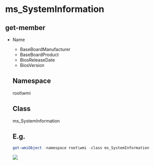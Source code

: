 # ms_SystemInformation

## get-member
* Name
  * BaseBoardManufacturer
  * BaseBoardProduct
  * BiosReleaseDate
  * BiosVersion
  
  ## Namespace
  root\wmi
  
  ## Class
  ms_SystemInformation
  
  ## E.g.
  ````PowerShell
  get-wmiObject -namespace root\wmi -class ms_SystemInformation
  ````
  [<img src="https://i.imgur.com/kwuv4SX.png">](https://i.imgur.com/kwuv4SX.png)
